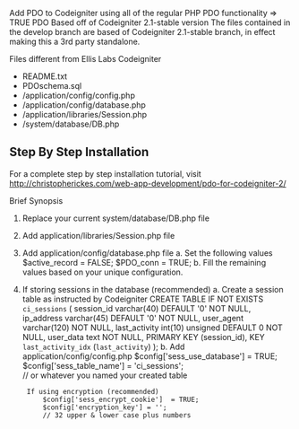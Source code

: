 Add PDO to Codeigniter using all of the regular PHP PDO functionality => TRUE PDO
Based off of Codeigniter 2.1-stable version
The files contained in the develop branch are based of Codeigniter 2.1-stable branch, in effect making this a 3rd party standalone.

Files different from Ellis Labs Codeigniter
*  README.txt
*  PDOschema.sql
*  /application/config/config.php
*  /application/config/database.php
*  /application/libraries/Session.php
*  /system/database/DB.php

Step By Step Installation
-------------------------

For a complete step by step installation tutorial, visit 
http://christopherickes.com/web-app-development/pdo-for-codeigniter-2/ 

Brief Synopsis
1. Replace your current system/database/DB.php file
2. Add application/libraries/Session.php file
3. Add application/config/database.php file
	a. Set the following values
		$active_record = FALSE;
		$PDO_conn = TRUE;
	b. Fill the remaining values based on your unique configuration.

4. If storing sessions in the database (recommended)
	a. Create a session table as instructed by Codeigniter
		CREATE TABLE IF NOT EXISTS  `ci_sessions` (
			session_id varchar(40) DEFAULT '0' NOT NULL,
			ip_address varchar(45) DEFAULT '0' NOT NULL,
			user_agent varchar(120) NOT NULL,
			last_activity int(10) unsigned DEFAULT 0 NOT NULL,
			user_data text NOT NULL,
			PRIMARY KEY (session_id),
			KEY `last_activity_idx` (`last_activity`)
		);
	b. Add application/config/config.php
		$config['sess_use_database']	= TRUE;				
		$config['sess_table_name']		= 'ci_sessions';	
		// or whatever you named your created table
		
		If using encryption (recommended)
			$config['sess_encrypt_cookie']	= TRUE;
			$config['encryption_key'] = '';				
			// 32 upper & lower case plus numbers
